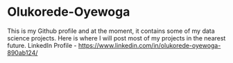 # Olukorede-Oyewoga
This is my Github profile and at the moment, it contains some of my data science projects. Here is where I will post most of my projects in the nearest future. LinkedIn Profile - https://www.linkedin.com/in/olukorede-oyewoga-890ab124/ 
